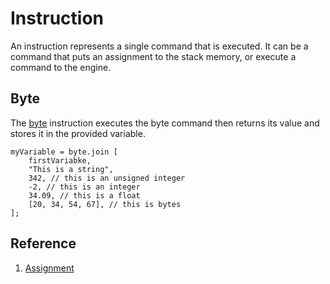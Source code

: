 # Instruction
An instruction represents a single command that is executed.  It can be a command that puts an assignment to the stack memory, or execute a command to the engine.

## Byte
The [byte](assignment/assignable/byte/readme.md) instruction executes the byte command then returns its value and stores it in the provided variable.
```
myVariable = byte.join [
    firstVariabke,
    "This is a string",
    342, // this is an unsigned integer
    -2, // this is an integer
    34.09, // this is a float
    [20, 34, 54, 67], // this is bytes
];
```

## Reference
1. [Assignment](assignment/readme.md)